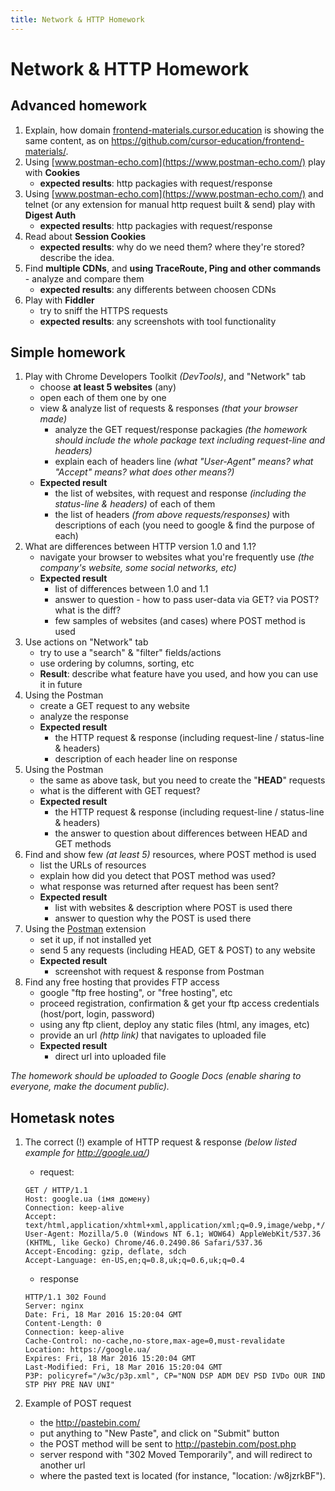 ```yaml
---
title: Network & HTTP Homework
---
```


# Network & HTTP Homework

## Advanced homework

1. Explain, how domain
   [frontend-materials.cursor.education](https://frontend-materials.cursor.education)
   is showing the same content, as on
   https://github.com/cursor-education/frontend-materials/.
1. Using [www.postman-echo.com](https://www.postman-echo.com/) play with **Cookies**
   - **expected results**: http packagies with request/response
1. Using [www.postman-echo.com](https://www.postman-echo.com/) and telnet (or any extension for manual http request built & send) play with **Digest Auth**
   - **expected results**: http packagies with request/response
1. Read about **Session Cookies**
   - **expected results**: why do we need them? where they're stored? describe the idea.
1. Find **multiple CDNs**, and **using TraceRoute, Ping and other commands** - analyze and compare them
   - **expected results**: any differents between choosen CDNs
1. Play with **Fiddler**
   - try to sniff the HTTPS requests
   - **expected results**: any screenshots with tool functionality

## Simple homework

1. Play with Chrome Developers Toolkit *(DevTools)*, and "Network" tab
   - choose **at least 5 websites** (any)
   - open each of them one by one
   - view & analyze list of requests & responses *(that your browser made)*
      - analyze the GET request/response packagies *(the homework should include the whole package text including request-line and headers)*
      - explain each of headers line *(what "User-Agent" means? what "Accept" means? what does other means?)*
   - **Expected result**
      - the list of websites, with request and response *(including the status-line & headers)* of each of them
      - the list of headers *(from above requests/responses)* with descriptions of each (you need to google & find the purpose of each)
1. What are differences between HTTP version 1.0 and 1.1?
   - navigate your browser to websites what you're frequently use *(the company's website, some social networks, etc)*
   - **Expected result**
      - list of differences between 1.0 and 1.1
      - answer to question - how to pass user-data via GET? via POST? what is the diff?
      - few samples of websites (and cases) where POST method is used
1. Use actions on "Network" tab
   - try to use a "search" & "filter" fields/actions
   - use ordering by columns, sorting, etc
   - **Result**: describe what feature have you used, and how you can use it in future
1. Using the Postman
   - create a GET request to any website
   - analyze the response
   - **Expected result**
      - the HTTP request & response (including request-line / status-line & headers)
      - description of each header line on response
1. Using the Postman
   - the same as above task, but you need to create the "**HEAD**" requests
   - what is the different with GET request?
   - **Expected result**
      - the HTTP request & response (including request-line / status-line & headers)
      - the answer to question about differences between HEAD and GET methods
1. Find and show few *(at least 5)* resources, where POST method is used
   - list the URLs of resources
   - explain how did you detect that POST method was used?
   - what response was returned after request has been sent?
   - **Expected result**
      - list with websites & description where POST is used there
      - answer to question why the POST is used there
1. Using the [Postman](https://www.getpostman.com/) extension
   - set it up, if not installed yet
   - send 5 any requests (including HEAD, GET & POST) to any website
   - **Expected result**
      - screenshot with request & response from Postman
1. Find any free hosting that provides FTP access
   - google "ftp free hosting", or "free hosting", etc
   - proceed registration, confirmation & get your ftp access credentials (host/port, login, password)
   - using any ftp client, deploy any static files (html, any images, etc)
   - provide an url *(http link)* that navigates to uploaded file
   - **Expected result**
      - direct url into uploaded file

_The homework should be uploaded to Google Docs (enable sharing to everyone, make the document public)._

## Hometask notes
1. The correct (!) example of HTTP request & response *(below listed example for http://google.ua/)*

    - request:
    ```
    GET / HTTP/1.1
    Host: google.ua (імя домену)
    Connection: keep-alive
    Accept: text/html,application/xhtml+xml,application/xml;q=0.9,image/webp,*/*;q=0.8
    User-Agent: Mozilla/5.0 (Windows NT 6.1; WOW64) AppleWebKit/537.36 (KHTML, like Gecko) Chrome/46.0.2490.86 Safari/537.36 
    Accept-Encoding: gzip, deflate, sdch
    Accept-Language: en-US,en;q=0.8,uk;q=0.6,uk;q=0.4
    ```

    - response
    ```
    HTTP/1.1 302 Found
    Server: nginx
    Date: Fri, 18 Mar 2016 15:20:04 GMT
    Content-Length: 0
    Connection: keep-alive
    Cache-Control: no-cache,no-store,max-age=0,must-revalidate
    Location: https://google.ua/
    Expires: Fri, 18 Mar 2016 15:20:04 GMT
    Last-Modified: Fri, 18 Mar 2016 15:20:04 GMT
    P3P: policyref="/w3c/p3p.xml", CP="NON DSP ADM DEV PSD IVDo OUR IND STP PHY PRE NAV UNI"
    ```

1. Example of POST request
   - the http://pastebin.com/
   - put anything to "New Paste", and click on "Submit" button
   - the POST method will be sent to http://pastebin.com/post.php
   - server respond with "302 Moved Temporarily", and will redirect to another url
   - where the pasted text is located (for instance, "location: /w8jzrkBF").